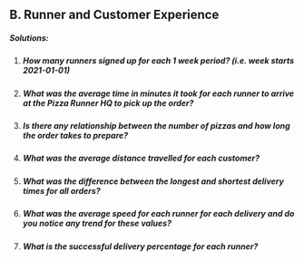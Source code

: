 <h2><a name="b.runnerandcustomerexperience"></a>B. Runner and Customer Experience</h2>
<h5>Solutions:</h5>

<ol>
  <li><h5>How many runners signed up for each 1 week period? (i.e. week starts 2021-01-01)</h5></li>
   <li><h5>What was the average time in minutes it took for each runner to arrive at the Pizza Runner HQ to pick up the order?</h5></li>
   <li><h5>Is there any relationship between the number of pizzas and how long the order takes to prepare?</h5></li>
   <li><h5>What was the average distance travelled for each customer?</h5></li>
   <li><h5>What was the difference between the longest and shortest delivery times for all orders?</h5></li>
   <li><h5>What was the average speed for each runner for each delivery and do you notice any trend for these values?</h5></li>
   <li><h5>What is the successful delivery percentage for each runner?</h5></li>
</ol>
